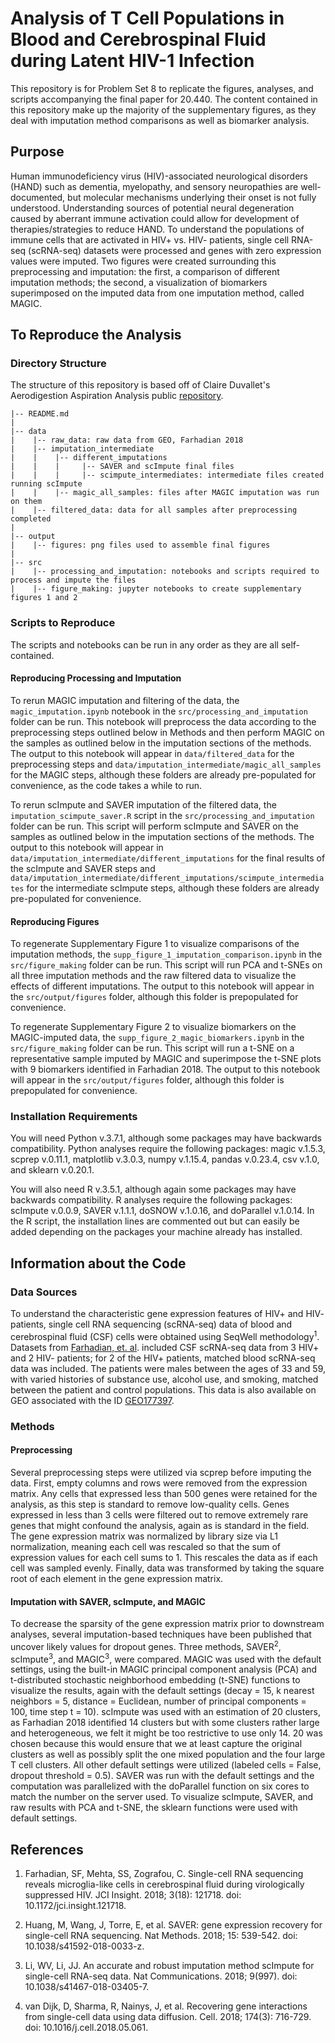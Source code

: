 # Analysis of T Cell Populations in Blood and Cerebrospinal Fluid during Latent HIV-1 Infection 
This repository is for Problem Set 8 to replicate the figures, analyses, and scripts accompanying the final paper for 20.440. The content contained in this repository make up the majority of the supplementary figures, as they deal with imputation method comparisons as well as biomarker analysis.

## Purpose 
Human immunodeficiency virus (HIV)-associated neurological disorders (HAND) such as dementia, myelopathy, and sensory neuropathies are well-documented, but molecular mechanisms underlying their onset is not fully understood. Understanding sources of potential neural degeneration caused by aberrant immune activation could allow for development of therapies/strategies to reduce HAND. To understand the populations of immune cells that are activated in HIV+ vs. HIV- patients, single cell RNA-seq (scRNA-seq) datasets were processed and genes with zero expression values were imputed. Two figures were created surrounding this preprocessing and imputation: the first, a comparison of different imputation methods; the second, a visualization of biomarkers superimposed on the imputed data from one imputation method, called MAGIC.

## To Reproduce the Analysis
### Directory Structure
The structure of this repository is based off of Claire Duvallet's Aerodigestion Aspiration Analysis public [repository](https://github.com/cduvallet/aspiration-analysis-public/blob/master/README.md). 

``` 
|-- README.md
|
|-- data
|    |-- raw_data: raw data from GEO, Farhadian 2018
|    |-- imputation_intermediate
|    |    |-- different_imputations 
|    |    |     |-- SAVER and scImpute final files 
|    |    |     |-- scimpute_intermediates: intermediate files created running scImpute
|    |    |-- magic_all_samples: files after MAGIC imputation was run on them
|    |-- filtered_data: data for all samples after preprocessing completed
|
|-- output
|    |-- figures: png files used to assemble final figures
|    
|-- src
|    |-- processing_and_imputation: notebooks and scripts required to process and impute the files
|    |-- figure_making: jupyter notebooks to create supplementary figures 1 and 2
```

### Scripts to Reproduce
The scripts and notebooks can be run in any order as they are all self-contained. 

#### Reproducing Processing and Imputation
To rerun MAGIC imputation and filtering of the data, the `magic_imputation.ipynb` notebook in the `src/processing_and_imputation` folder can be run. This notebook will preprocess the data according to the preprocessing steps outlined below in Methods and then perform MAGIC on the samples as outlined below in the imputation sections of the methods. The output to this notebook will appear in `data/filtered_data` for the preprocessing steps and `data/imputation_intermediate/magic_all_samples` for the MAGIC steps, although these folders are already pre-populated for convenience, as the code takes a while to run.

To rerun scImpute and SAVER imputation of the filtered data, the `imputation_scimpute_saver.R` script in the `src/processing_and_imputation` folder can be run. This script will perform scImpute and SAVER on the samples as outlined below in the imputation sections of the methods. The output to this notebook will appear in `data/imputation_intermediate/different_imputations` for the final results of the scImpute and SAVER steps and `data/imputation_intermediate/different_imputations/scimpute_intermediates` for the intermediate scImpute steps, although these folders are already pre-populated for convenience.

#### Reproducing Figures
To regenerate Supplementary Figure 1 to visualize comparisons of the imputation methods, the `supp_figure_1_imputation_comparison.ipynb` in the `src/figure_making` folder can be run. This script will run PCA and t-SNEs on all three imputation methods and the raw filtered data to visualize the effects of different imputations. The output to this notebook will appear in the `src/output/figures` folder, although this folder is prepopulated for convenience.

To regenerate Supplementary Figure 2 to visualize biomarkers on the MAGIC-imputed data, the `supp_figure_2_magic_biomarkers.ipynb` in the `src/figure_making` folder can be run. This script will run a t-SNE on a representative sample imputed by MAGIC and superimpose the t-SNE plots with 9 biomarkers identified in Farhadian 2018. The output to this notebook will appear in the `src/output/figures` folder, although this folder is prepopulated for convenience.

### Installation Requirements
You will need Python v.3.7.1, although some packages may have backwards compatibility. Python analyses require the following packages: magic v.1.5.3, scprep v.0.11.1, matplotlib v.3.0.3, numpy v.1.15.4, pandas v.0.23.4, csv v.1.0, and sklearn v.0.20.1.

You will also need R v.3.5.1, although again some packages may have backwards compatibility. R analyses require the following packages: scImpute v.0.0.9, SAVER v.1.1.1, doSNOW v.1.0.16, and doParallel v.1.0.14. In the R script, the installation lines are commented out but can easily be added depending on the packages your machine already has installed.

## Information about the Code
### Data Sources
To understand the characteristic gene expression features of HIV+ and HIV- patients, single cell RNA sequencing (scRNA-seq) data of blood and cerebrospinal fluid (CSF) cells were obtained using SeqWell methodology<sup>1</sup>.  Datasets from [Farhadian, et. al](https://insight.jci.org/articles/view/121718). included CSF scRNA-seq data from 3 HIV+ and 2 HIV- patients; for 2 of the HIV+ patients, matched blood scRNA-seq data was included. The patients were males between the ages of 33 and 59, with varied histories of substance use, alcohol use, and smoking, matched between the patient and control populations. This data is also available on GEO associated with the ID [GEO177397](https://www.ncbi.nlm.nih.gov/geo/query/acc.cgi?acc=GSE117397).

### Methods
#### Preprocessing
Several preprocessing steps were utilized via scprep before imputing the data. First, empty columns and rows were removed from the expression matrix. Any cells that expressed less than 500 genes were retained for the analysis, as this step is standard to remove low-quality cells. Genes expressed in less than 3 cells were filtered out to remove extremely rare genes that might confound the analysis, again as is standard in the field. The gene expression matrix was normalized by library size via L1 normalization, meaning each cell was rescaled so that the sum of expression values for each cell sums to 1. This rescales the data as if each cell was sampled evenly. Finally, data was transformed by taking the square root of each element in the gene expression matrix.

#### Imputation with SAVER, scImpute, and MAGIC
To decrease the sparsity of the gene expression matrix prior to downstream analyses, several imputation-based techniques have been published that uncover likely values for dropout genes. Three methods, SAVER<sup>2</sup>, scImpute<sup>3</sup>, and MAGIC<sup>3</sup>, were compared. MAGIC was used with the default settings, using the built-in MAGIC principal component analysis (PCA) and t-distributed stochastic neighborhood embedding (t-SNE) functions to visualize the results, again with the default settings (decay = 15, k nearest neighbors = 5, distance = Euclidean, number of principal components = 100, time step t = 10). scImpute was used with an estimation of 20 clusters, as Farhadian 2018 identified 14 clusters but with some clusters rather large and heterogeneous, we felt it might be too restrictive to use only 14. 20 was chosen because this would ensure that we at least capture the original clusters as well as possibly split the one mixed population and the four large T cell clusters. All other default settings were utilized (labeled cells = False, dropout threshold = 0.5). SAVER was run with the default settings and the computation was parallelized with the doParallel function on six cores to match the number on the server used. To visualize scImpute, SAVER, and raw results with PCA and t-SNE, the sklearn functions were used with default settings.

## References
1. Farhadian, SF, Mehta, SS, Zografou, C. Single-cell RNA sequencing reveals microglia-like cells in cerebrospinal fluid during virologically suppressed HIV. JCI Insight. 2018; 3(18): 121718. doi: 10.1172/jci.insight.121718.

2. Huang, M, Wang, J, Torre, E, et al. SAVER: gene expression recovery for single-cell RNA sequencing. Nat Methods. 2018; 15: 539-542. doi: 10.1038/s41592-018-0033-z.

3. Li, WV, Li, JJ. An accurate and robust imputation method scImpute for single-cell RNA-seq data. Nat Communications. 2018; 9(997). doi: 10.1038/s41467-018-03405-7.

4. van Dijk, D, Sharma, R, Nainys, J, et al. Recovering gene interactions from single-cell data using data diffusion. Cell. 2018; 174(3): 716-729. doi: 10.1016/j.cell.2018.05.061.  

